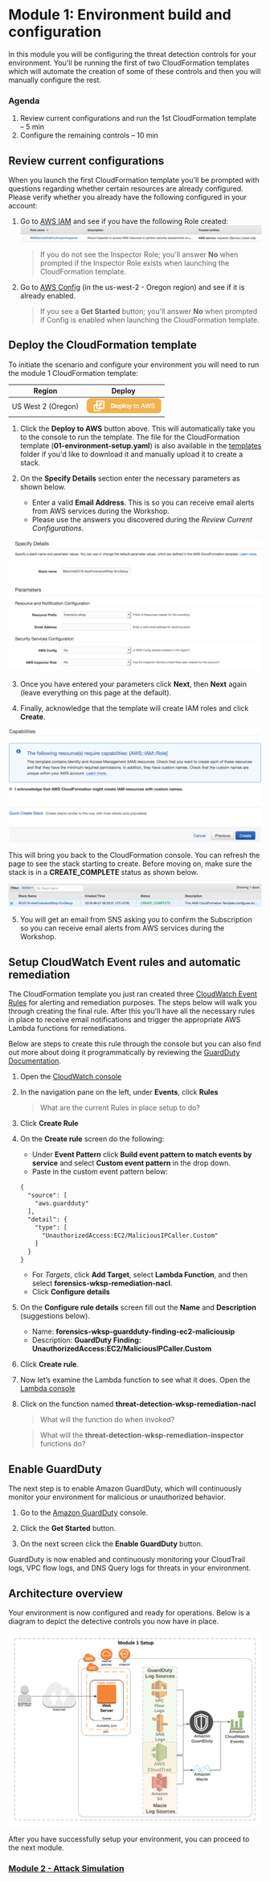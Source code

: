 # Module 1: Environment build and configuration

In this module you will be configuring the threat detection controls for your environment.  You'll be running the first of two CloudFormation templates which will automate the creation of some of these controls and then you will manually configure the rest.

### Agenda

1.	Review current configurations and run the 1st CloudFormation template – 5 min
2.	Configure the remaining controls – 10 min

## Review current configurations

When you launch the first CloudFormation template you'll be prompted with questions regarding whether certain resources are already configured.  Please verify whether you already have the following configured in your account:

1.	Go to [AWS IAM](https://console.aws.amazon.com/iam/home?region=us-west-2#/roles) and see if you have the following Role created:
	![Roles](../images/01-current-roles.png)

  	> If you do not see the Inspector Role; you'll answer **No** when prompted if the Inspector Role exists when launching the CloudFormation template.

2.	Go to <a href="https://us-west-2.console.aws.amazon.com/config/home?region=us-west-2" target="_blank">AWS Config</a> (in the us-west-2 - Oregon region) and see if it is already enabled.
  
  	> If you see a **Get Started** button; you'll answer **No** when prompted if Config is enabled when launching the CloudFormation template.

## Deploy the CloudFormation template

To initiate the scenario and configure your environment you will need to run the module 1 CloudFormation template: 

Region| Deploy
------|-----
US West 2 (Oregon) | [![Deploy Module 1 in us-west-2](../images/deploy-to-aws.png)](https://console.aws.amazon.com/cloudformation/home?region=us-west-2#/stacks/new?stackName=BH2018-AwsForensicsWksp-EnvSetup&templateURL=https://s3-us-west-2.amazonaws.com/blackhat-vegas-2018-aws-forensics-wksp/01-environment-setup.yaml)

1. Click the **Deploy to AWS** button above.  This will automatically take you to the console to run the template.  The file for the CloudFormation template (**01-environment-setup.yaml**) is also available in the [templates](../templates/) folder if you'd like to download it and manually upload it to create a stack.

2. On the **Specify Details** section enter the necessary parameters as shown below. 
	* Enter a valid **Email Address**. This is so you can receive email alerts from AWS services during the Workshop.
	* Please use the answers you discovered during the *Review Current Configurations*.

![Parameters Example](../images/01-specify-details.png)

3. Once you have entered your parameters click **Next**, then **Next** again \(leave everything on this page at the default\).

4. Finally, acknowledge that the template will create IAM roles and click **Create**.

![IAM Capabilities](../images/iam-capabilities.png)

This will bring you back to the CloudFormation console. You can refresh the page to see the stack starting to create. Before moving on, make sure the stack is in a **CREATE_COMPLETE** status as shown below.

![Stack Complete](../images/01-stack-complete.png)

5.	You will get an email from SNS asking you to confirm the Subscription so you can receive email alerts from AWS services during the Workshop.

## Setup CloudWatch Event rules and automatic remediation

The CloudFormation template you just ran created three [CloudWatch Event Rules](https://docs.aws.amazon.com/AmazonCloudWatch/latest/events/WhatIsCloudWatchEvents.html) for alerting and remediation purposes. The steps below will walk you through creating the final rule.  After this you'll have all the necessary rules in place to receive email notifications and trigger the appropriate AWS Lambda functions for remediations.

Below are steps to create this rule through the console but you can also find out more about doing it programmatically by reviewing the [GuardDuty Documentation](http://docs.aws.amazon.com/guardduty/latest/ug/guardduty_findings_cloudwatch.html).

1.	Open the [CloudWatch console](https://us-west-2.console.aws.amazon.com/cloudwatch/home?region=us-west-2)
2.	In the navigation pane on the left, under **Events**, click **Rules**

	> What are the current Rules in place setup to do?
3.	Click **Create Rule**
4.	On the **Create rule** screen do the following: 
	* Under **Event Pattern** click **Build event pattern to match events by service** and select **Custom event pattern** in the drop down.
	* Paste in the custom event pattern below:
	```
	{
	  "source": [
		"aws.guardduty"
	  ],
	  "detail": {
		"type": [
		  "UnauthorizedAccess:EC2/MaliciousIPCaller.Custom"
		]
	  }
	}
	```
	* For *Targets*, click **Add Target**, select **Lambda Function**, and then select **forensics-wksp-remediation-nacl**.
	* Click **Configure details**
5.	On the **Configure rule details** screen fill out the **Name** and **Description** (suggestions below).
    * Name: **forensics-wksp-guardduty-finding-ec2-maliciousip**
    * Description: **GuardDuty Finding: UnauthorizedAccess:EC2/MaliciousIPCaller.Custom**
6. Click **Create rule**.
7.	Now let’s examine the Lambda function to see what it does.  Open the [Lambda console](https://us-west-2.console.aws.amazon.com/lambda/home?region=us-west-2)
8.	Click on the function named **threat-detection-wksp-remediation-nacl**

	> What will the function do when invoked?

	> What will the **threat-detection-wksp-remediation-inspector** functions do?

## Enable GuardDuty

The next step is to enable Amazon GuardDuty, which will continuously monitor your environment for malicious or unauthorized behavior.

1.	Go to the [Amazon GuardDuty](https://us-west-2.console.aws.amazon.com/guardduty/home?region=us-west-2) console.

2.	Click the **Get Started** button.

3.	On the next screen click the **Enable GuardDuty** button.

GuardDuty is now enabled and continuously monitoring your CloudTrail logs, VPC flow logs, and DNS Query logs for threats in your environment.

## Architecture overview

Your environment is now configured and ready for operations.  Below is a diagram to depict the detective controls you now have in place.

![Detective Controls](../images/01-diagram-module1.png)

After you have successfully setup your environment, you can proceed to the next module.

### **[Module 2 - Attack Simulation](../docs/02-attack-simulation.md)**

